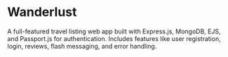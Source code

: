 # Wanderlust
A full-featured travel listing web app built with Express.js, MongoDB, EJS, and Passport.js for authentication. Includes features like user registration, login, reviews, flash messaging, and error handling.
